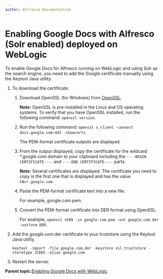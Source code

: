 ```yaml
---
author: Alfresco Documentation
---
```


# Enabling Google Docs with Alfresco \(Solr enabled\) deployed on WebLogic

To enable Google Docs for Alfresco running on WebLogic and using Solr as the search engine, you need to add the Google certificate manually using the Keytool Java utility.

1.  To download the certificate:

    1.  Download OpenSSL \(for Windows\) from [OpenSSL](http://www.openssl.org/related/binaries.html).

        **Note:** OpenSSL is pre-installed in the Linux and OS operating systems. To verify that you have OpenSSL installed, run the following command: `openssl version`.

    2.  Run the following command: `openssl s_client -connect docs.google.com:443 -showcerts`.

        The PEM-format certificate outputs are displayed.

    3.  From the output displayed, copy the certificate for the wildcard \*.google.com domain to your clipboard including the `----BEGIN CERTIFICATE----` and `----END CERTIFICATE----` parts.

        **Note:** Several certificates are displayed. The certificate you need to copy is the first one that is displayed and has the value `CN=*.google.com`.

    4.  Paste the PEM-format certificate text into a new file.

        For example, google.com.pem.

    5.  Convert the PEM-format certificate into DER format using OpenSSL.

        For example, `openssl x509 -in google.com.pem -out google.com.der -outform DER`.

2.  Add the google.com.der certificate to your truststore using the Keytool Java utility.

    ```
    keytool -import -file google.com.der -keystore ssl.truststore -storetype JCEKS -alias google.com
    ```

3.  Restart the server.


**Parent topic:**[Enabling Google Docs with WebLogic](../concepts/googledocs-Weblogic-integration_overview.md)

